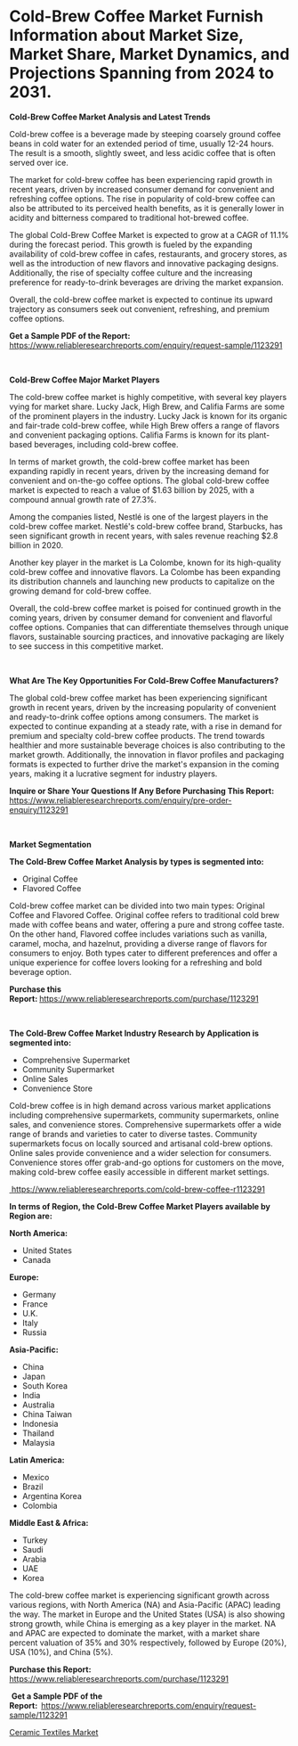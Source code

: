 <p><h1>Cold-Brew Coffee Market Furnish Information about Market Size, Market Share, Market Dynamics, and Projections Spanning from 2024 to 2031.</h1></p><p><strong>Cold-Brew Coffee Market Analysis and Latest Trends</strong></p>
<p><p>Cold-brew coffee is a beverage made by steeping coarsely ground coffee beans in cold water for an extended period of time, usually 12-24 hours. The result is a smooth, slightly sweet, and less acidic coffee that is often served over ice.</p><p>The market for cold-brew coffee has been experiencing rapid growth in recent years, driven by increased consumer demand for convenient and refreshing coffee options. The rise in popularity of cold-brew coffee can also be attributed to its perceived health benefits, as it is generally lower in acidity and bitterness compared to traditional hot-brewed coffee.</p><p>The global Cold-Brew Coffee Market is expected to grow at a CAGR of 11.1% during the forecast period. This growth is fueled by the expanding availability of cold-brew coffee in cafes, restaurants, and grocery stores, as well as the introduction of new flavors and innovative packaging designs. Additionally, the rise of specialty coffee culture and the increasing preference for ready-to-drink beverages are driving the market expansion.</p><p>Overall, the cold-brew coffee market is expected to continue its upward trajectory as consumers seek out convenient, refreshing, and premium coffee options.</p></p>
<p><strong>Get a Sample PDF of the Report:&nbsp;</strong> <a href="https://www.reliableresearchreports.com/enquiry/request-sample/1123291">https://www.reliableresearchreports.com/enquiry/request-sample/1123291</a></p>
<p>&nbsp;</p>
<p><strong>Cold-Brew Coffee Major Market Players</strong></p>
<p><p>The cold-brew coffee market is highly competitive, with several key players vying for market share. Lucky Jack, High Brew, and Califia Farms are some of the prominent players in the industry. Lucky Jack is known for its organic and fair-trade cold-brew coffee, while High Brew offers a range of flavors and convenient packaging options. Califia Farms is known for its plant-based beverages, including cold-brew coffee.</p><p>In terms of market growth, the cold-brew coffee market has been expanding rapidly in recent years, driven by the increasing demand for convenient and on-the-go coffee options. The global cold-brew coffee market is expected to reach a value of $1.63 billion by 2025, with a compound annual growth rate of 27.3%.</p><p>Among the companies listed, Nestlé is one of the largest players in the cold-brew coffee market. Nestlé's cold-brew coffee brand, Starbucks, has seen significant growth in recent years, with sales revenue reaching $2.8 billion in 2020.</p><p>Another key player in the market is La Colombe, known for its high-quality cold-brew coffee and innovative flavors. La Colombe has been expanding its distribution channels and launching new products to capitalize on the growing demand for cold-brew coffee.</p><p>Overall, the cold-brew coffee market is poised for continued growth in the coming years, driven by consumer demand for convenient and flavorful coffee options. Companies that can differentiate themselves through unique flavors, sustainable sourcing practices, and innovative packaging are likely to see success in this competitive market.</p></p>
<p>&nbsp;</p>
<p><strong>What Are The Key Opportunities For Cold-Brew Coffee Manufacturers?</strong></p>
<p><p>The global cold-brew coffee market has been experiencing significant growth in recent years, driven by the increasing popularity of convenient and ready-to-drink coffee options among consumers. The market is expected to continue expanding at a steady rate, with a rise in demand for premium and specialty cold-brew coffee products. The trend towards healthier and more sustainable beverage choices is also contributing to the market growth. Additionally, the innovation in flavor profiles and packaging formats is expected to further drive the market's expansion in the coming years, making it a lucrative segment for industry players.</p></p>
<p><strong>Inquire or Share Your Questions If Any Before Purchasing This Report:</strong> <a href="https://www.reliableresearchreports.com/enquiry/pre-order-enquiry/1123291">https://www.reliableresearchreports.com/enquiry/pre-order-enquiry/1123291</a></p>
<p>&nbsp;</p>
<p><strong>Market Segmentation</strong></p>
<p><strong>The Cold-Brew Coffee Market Analysis by types is segmented into:</strong></p>
<p><ul><li>Original Coffee</li><li>Flavored Coffee</li></ul></p>
<p><p>Cold-brew coffee market can be divided into two main types: Original Coffee and Flavored Coffee. Original coffee refers to traditional cold brew made with coffee beans and water, offering a pure and strong coffee taste. On the other hand, Flavored coffee includes variations such as vanilla, caramel, mocha, and hazelnut, providing a diverse range of flavors for consumers to enjoy. Both types cater to different preferences and offer a unique experience for coffee lovers looking for a refreshing and bold beverage option.</p></p>
<p><strong>Purchase this Report:&nbsp;</strong><a href="https://www.reliableresearchreports.com/purchase/1123291">https://www.reliableresearchreports.com/purchase/1123291</a></p>
<p>&nbsp;</p>
<p><strong>The Cold-Brew Coffee Market Industry Research by Application is segmented into:</strong></p>
<p><ul><li>Comprehensive Supermarket</li><li>Community Supermarket</li><li>Online Sales</li><li>Convenience Store</li></ul></p>
<p><p>Cold-brew coffee is in high demand across various market applications including comprehensive supermarkets, community supermarkets, online sales, and convenience stores. Comprehensive supermarkets offer a wide range of brands and varieties to cater to diverse tastes. Community supermarkets focus on locally sourced and artisanal cold-brew options. Online sales provide convenience and a wider selection for consumers. Convenience stores offer grab-and-go options for customers on the move, making cold-brew coffee easily accessible in different market settings.</p></p>
<p><a href="https://www.reliableresearchreports.com/cold-brew-coffee-r1123291">&nbsp;https://www.reliableresearchreports.com/cold-brew-coffee-r1123291</a></p>
<p><strong>In terms of Region, the Cold-Brew Coffee Market Players available by Region are:</strong></p>
<p>
    <p> <strong> North America: </strong>
        <ul>
            <li>United States</li>
            <li>Canada</li>
        </ul>
        </p> 
    <p> <strong> Europe: </strong>
        <ul>
            <li>Germany</li>
            <li>France</li>
            <li>U.K.</li>
            <li>Italy</li>
            <li>Russia</li>
        </ul>
        </p> 
    <p> <strong> Asia-Pacific: </strong>
        <ul>
            <li>China</li>
            <li>Japan</li>
            <li>South Korea</li>
            <li>India</li>
            <li>Australia</li>
            <li>China Taiwan</li>
            <li>Indonesia</li>
            <li>Thailand</li>
            <li>Malaysia</li>
        </ul>
        </p> 
    <p> <strong> Latin America: </strong>
        <ul>
            <li>Mexico</li>
            <li>Brazil</li>
            <li>Argentina Korea</li>
            <li>Colombia</li>
        </ul>
        </p> 
    <p> <strong> Middle East & Africa: </strong>
        <ul>
            <li>Turkey</li>
            <li>Saudi</li>
            <li>Arabia</li>
            <li>UAE</li>
            <li>Korea</li>
        </ul>
    </p>
    </p>
<p><p>The cold-brew coffee market is experiencing significant growth across various regions, with North America (NA) and Asia-Pacific (APAC) leading the way. The market in Europe and the United States (USA) is also showing strong growth, while China is emerging as a key player in the market. NA and APAC are expected to dominate the market, with a market share percent valuation of 35% and 30% respectively, followed by Europe (20%), USA (10%), and China (5%).</p></p>
<p><strong>Purchase this Report: </strong><a href="https://www.reliableresearchreports.com/purchase/1123291">https://www.reliableresearchreports.com/purchase/1123291</a></p>
<p>&nbsp;<strong>Get a Sample PDF of the Report:&nbsp;&nbsp;</strong><a href="https://www.reliableresearchreports.com/enquiry/request-sample/1123291">https://www.reliableresearchreports.com/enquiry/request-sample/1123291</a></p>
<p><strong></strong></p>
<p><p><a href="https://silk-columnist-571.notion.site/Ceramic-Textiles-Market-with-the-goal-of-estimating-the-market-size-and-future-growth-potential-of-v-29e95bebc62040b29fb6110393ae2ae9">Ceramic Textiles Market</a></p></p>